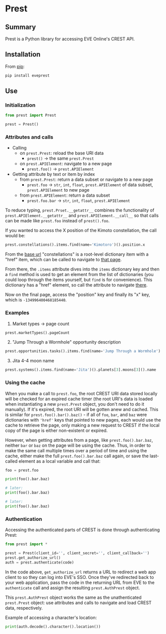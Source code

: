 # Prest

## Summary

Prest is a Python library for accessing EVE Online's CREST API.

## Installation

From [pip](https://pip.pypa.io/en/stable/):

```bash
pip install eveprest
```

## Use

### Initialization

```python
from prest import Prest

prest = Prest()
```

### Attributes and calls

* Calling
  * on `prest.Prest`: reload the base URI data
    * `prest()` -> the same `prest.Prest`
  * on `prest.APIElement`: navigate to a new page
    * `prest.foo()` -> `prest.APIElement`
* Getting attribute by text or item by index
  * from `prest.Prest`: return a data subset or navigate to a new page
    * `prest.foo` -> `str`, `int`, `float`, `prest.APIElement` of data subset, `prest.APIElement` to new page
  * from `prest.APIElement`: return a data subset
    * `prest.foo.bar` -> `str`, `int`, `float`, `prest.APIElement`

To reduce typing, `prest.Prset.__getattr__` combines the functionality of `prest.APIElement.__getattr__` and `prest.APIElement.__call__` so that calls can be made like `prest.foo` instead of `prest().foo`.

If you wanted to access the X position of the Kimoto constellation, the call would be:

```python
prest.constellations().items.find(name='Kimotoro')().position.x
```

From the [base url](https://crest-tq.eveonline.com/) "constellations" is a root-level dictionary item with a "href" item, which can be called to navigate to [that page](https://crest-tq.eveonline.com/constellations/).

From there, the `.items` attribute dives into the `items` dictionary key and then a `find` method is used to get an element from the list of dictionaries (you could loop through the items yourself, but `find` is for convenience). This dictionary has a "href" element, so call the attribute to navigate [there](https://crest-tq.eveonline.com/constellations/20000020/).

Now on the final page, access the "position" key and finally its "x" key, which is `-134996400468185440`.

### Examples

1. Market types -> page count

```python
prest.marketTypes().pageCount
```

2. "Jump Through a Wormhole" opportunity description

```python
prest.opportunities.tasks().items.find(name='Jump Through a Wormhole').description
```

3. Jita 4-4 moon name

```python
prest.systems().items.find(name='Jita')().planets[3].moons[3]().name
```

### Using the cache

When you make a call to `prest.foo`, the root CREST URI data stored locally will be checked for an expired cache timer (the root URI's data is loaded when instantiating a new `prest.Prest` object, you don't need to do it manually). If it's expired, the root URI will be gotten anew and cached. This is similar for `prest.foo().bar().baz()` - if all of `foo`, `bar`, and `baz` were dictionaries with `'href'` keys that pointed to new pages, each would use the cache to retrieve the page, only making a new request to CREST if the local copy of the page is either non-existent or expired.

However, when getting attributes from a page, like `prest.foo().bar.baz`, neither `bar` or `baz` on the page will be using the cache. Thus, in order to make the same call multiple times over a period of time and using the cache, either make the full `prest.foo().bar.baz` call again, or save the last-called element as a local variable and call that:

```python
foo = prest.foo

print(foo().bar.baz)

# later:
print(foo().bar.baz)

# later:
print(foo().bar.baz)
```

### Authentication

Accessing the authenticated parts of CREST is done through authenticating Prest:

```python
from prest import *

prest = Prest(client_id='', client_secret='', client_callback='')
prest.get_authorize_url()
auth = prest.authenticate(code)
```

In the code above, `get_authorize_url` returns a URL to redirect a web app client to so they can log into EVE's SSO. Once they've redirected back to your web application, pass the code in the returning URL from EVE to the `authenticate` call and assign the resulting `prest.AuthPrest` object.

This `prest.AuthPrest` object works the same as the unathenticated `prest.Prest` object: use attributes and calls to navigate and load CREST data, respectively.

Example of accessing a character's location:

```python
print(auth.decode().character().location())
```
